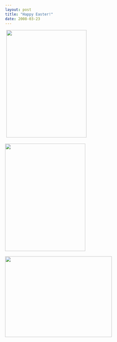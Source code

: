 ```yaml
---
layout: post
title: "Happy Easter!"
date: 2008-03-23
---
```


<p> <img height="350" alt="" src="http://www.thepaladinos.com/Portals/thepaladinos/Blog/Files/1/86/P1020461 (Custom).JPG " width="263"/><br/>
<br/>
<img height="350" alt="" src="http://www.thepaladinos.com/Portals/thepaladinos/Blog/Files/1/86/P1020433 (Custom).JPG " width="263"/><br/>
<br/>
<img height="263" alt="" src="http://www.thepaladinos.com/Portals/thepaladinos/Blog/Files/1/86/P1020449 (Custom).JPG " width="350"/></p>
